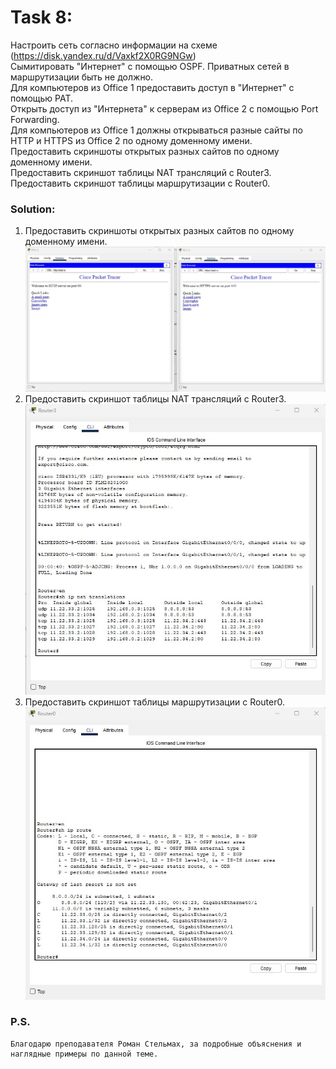 # Task 8:

Настроить сеть согласно информации на схеме (https://disk.yandex.ru/d/Vaxkf2X0RG9NGw) <br>
Сымитировать "Интернет" с помощью OSPF. Приватных сетей в маршрутизации быть не должно. <br>
Для компьютеров из Office 1 предоставить доступ в "Интернет" с помощью PAT. <br>
Открыть доступ из "Интернета" к серверам из Office 2 c помощью Port Forwarding. <br>
Для компьютеров из Office 1 должны открываться разные сайты по HTTP и HTTPS из Office 2 по одному доменному имени. <br>
Предоставить скриншоты открытых разных сайтов по одному доменному имени. <br>
Предоставить скриншот таблицы NAT трансляций с Router3. <br>
Предоставить скриншот таблицы маршрутизации с Router0.

### Solution:

1. Предоставить скриншоты открытых разных сайтов по одному доменному имени. <br>
    ![HTTP_HTTPS.jpg](img%2FHTTP_HTTPS.jpg) <br>
2. Предоставить скриншот таблицы NAT трансляций с Router3. <br>
    ![Router_3_NAT.jpg](img%2FRouter_3_NAT.jpg) <br>
3. Предоставить скриншот таблицы маршрутизации с Router0. <br>
    ![Router0_route.jpg](img%2FRouter0_route.jpg) <br>


### P.S.
    Благодарю преподавателя Роман Стельмах, за подробные объяснения и наглядные примеры по данной теме.